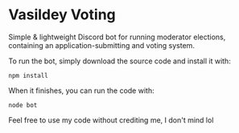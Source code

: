 # Vasildey Voting
Simple &amp; lightweight Discord bot for running moderator elections, containing an application-submitting and voting system. 

To run the bot, simply download the source code and install it with:
```
npm install
```

When it finishes, you can run the code with:
```
node bot
```

Feel free to use my code without crediting me, I don't mind lol
